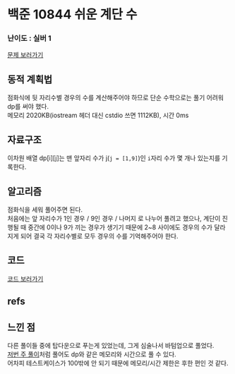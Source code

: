 # 백준 10844 쉬운 계단 수
 
### 난이도 : 실버 1

[문제 보러가기](https://www.acmicpc.net/problem/10844)
  
## 동적 계획법
점화식에 뒷 자리수별 경우의 수를 계산해주어야 하므로 단순 수학으로는 풀기 어려워 dp를 써야 했다.  
메모리 2020KB(iostream 헤더 대신 cstdio 쓰면 1112KB), 시간 0ms  

## 자료구조
이차원 배열 dp[i][j]는 맨 앞자리 수가 j(```j = [1,9]```)인 ```i```자리 수가 몇 개나 있는지를 기록한다.  

## 알고리즘
점화식을 세워 풀어주면 된다.  
처음에는 앞 자리수가 1인 경우 / 9인 경우 / 나머지 로 나누어 풀려고 했으나, 계단이 진행될 때 중간에 0이나 9가 끼는 경우가 생기기 때문에 2~8 사이에도 경우의 수가 달라지게 되어 결국 각 자리수별로 모두 경우의 수를 기억해주어야 한다.  

## 코드
[코드 보러가기](./boj10844.cpp)

## refs

## 느낀 점
다른 풀이들 중에 탑다운으로 푸는게 있었는데, 그게 심술나서 바텀업으로 풀었다.  
[저번 주 풀이](../../Problems_Archives/25week/JohnNaksaing/boj14226.md)처럼 풀어도 dp와 같은 메모리와 시간으로 풀 수 있다.  
어차피 테스트케이스가 100밖에 안 되기 때문에 메모리/시간 제한은 후한 편인 것 같다.  